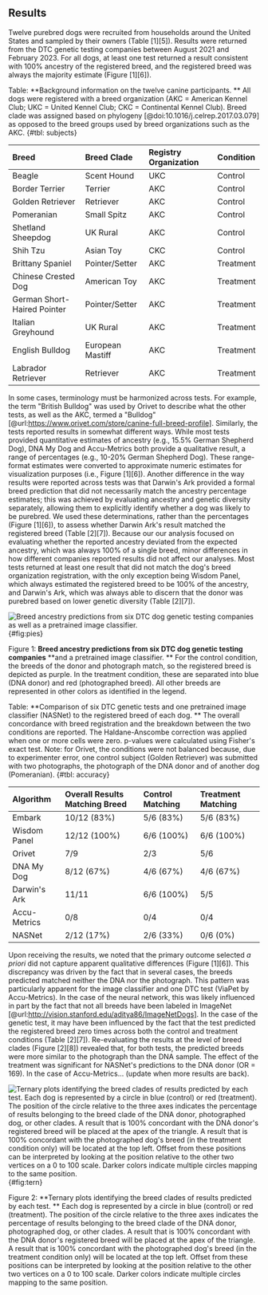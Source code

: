## Results

Twelve purebred dogs were recruited from households around the United States and sampled by their owners (Table [1][5]).
Results were returned from the DTC genetic testing companies between August 2021 and February 2023.
For all dogs, at least one test returned a result consistent with 100% ancestry of the registered breed, and the registered breed was always the majority estimate (Figure [1][6]).

Table: **Background information on the twelve canine participants.
** All dogs were registered with a breed organization (AKC = American Kennel Club; UKC = United Kennel Club; CKC = Continental Kennel Club). 
Breed clade was assigned based on phylogeny [@doi:10.1016/j.celrep.2017.03.079] as opposed to the breed groups used by breed organizations such as the AKC.
{#tbl: subjects}

| Breed                       | Breed Clade      | Registry Organization   | Condition   |
|:----------------------------|:-----------------|:------------------------|:------------|
| Beagle                      | Scent Hound      | UKC                     | Control     |
| Border Terrier              | Terrier          | AKC                     | Control     |
| Golden Retriever            | Retriever        | AKC                     | Control     |
| Pomeranian                  | Small Spitz      | AKC                     | Control     |
| Shetland Sheepdog           | UK Rural         | AKC                     | Control     |
| Shih Tzu                    | Asian Toy        | CKC                     | Control     |
| Brittany Spaniel            | Pointer/Setter   | AKC                     | Treatment   |
| Chinese Crested Dog         | American Toy     | AKC                     | Treatment   |
| German Short-Haired Pointer | Pointer/Setter   | AKC                     | Treatment   |
| Italian Greyhound           | UK Rural         | AKC                     | Treatment   |
| English Bulldog             | European Mastiff | AKC                     | Treatment   |
| Labrador Retriever          | Retriever        | AKC                     | Treatment   |

In some cases, terminology must be harmonized across tests.
For example, the term "British Bulldog" was used by Orivet to describe what the other tests, as well as the AKC, termed a "Bulldog" [@url:https://www.orivet.com/store/canine-full-breed-profile].
Similarly, the tests reported results in somewhat different ways.
While most tests provided quantitative estimates of ancestry (e.g., 15.5% German Shepherd Dog), DNA My Dog and Accu-Metrics both provide a qualitative result, a range of percentages (e.g., 10-20% German Shepherd Dog).
These range-format estimates were converted to approximate numeric estimates for visualization purposes (i.e., Figure [1][6]).
Another difference in the way results were reported across tests was that Darwin's Ark provided a formal breed prediction that did not necessarily match the ancestry percentage estimates; this was achieved by evaluating ancestry and genetic diversity separately, allowing them to explicitly identify whether a dog was likely to be purebred.
We used these determinations, rather than the percentages (Figure [1][6]), to assess whether Darwin Ark's result matched the registered breed (Table [2][7]).
Because our our analysis focused on evaluating whether the reported ancestry deviated from the expected ancestry, which was always 100% of a single breed, minor differences in how different companies reported results did not affect our analyses.
Most tests returned at least one result that did not match the dog's breed organization registration, with the only exception being Wisdom Panel, which always estimated the registered breed to be 100% of the ancestry, and Darwin's Ark, which was always able to discern that the donor was purebred based on lower genetic diversity (Table [2][7]).

![Breed ancestry predictions from six DTC dog genetic testing companies as well as a pretrained image classifier.
](image.png){#fig:pies}

Figure 1: **Breed ancestry predictions from six DTC dog genetic testing companies** **and a pretrained image classifier.
** For the control condition, the breeds of the donor and photograph match, so the registered breed is depicted as purple.
In the treatment condition, these are separated into blue (DNA donor) and red (photographed breed).
All other breeds are represented in other colors as identified in the legend.

Table: **Comparison of six DTC genetic tests and one pretrained image classifier (NASNet) to the registered breed of each dog.
** The overall concordance with breed registration and the breakdown between the two conditions are reported. 
The Haldane-Anscombe correction was applied when one or more cells were zero. 
p-values were calculated using Fisher's exact test. 
Note: for Orivet, the conditions were not balanced because, due to experimenter error, one control subject (Golden Retriever) was submitted with two photographs, the photograph of the DNA donor and of another dog (Pomeranian).
{#tbl: accuracy}

| Algorithm    | Overall Results Matching Breed   | Control Matching   | Treatment Matching   |
|:-------------|:---------------------------------|:-------------------|:---------------------|
| Embark       | 10/12 (83%)                      | 5/6 (83%)          | 5/6 (83%)            |
| Wisdom Panel | 12/12 (100%)                     | 6/6 (100%)         | 6/6 (100%)           |
| Orivet       | 7/9                              | 2/3                | 5/6                  |
| DNA My Dog   | 8/12 (67%)                       | 4/6 (67%)          | 4/6 (67%)            |
| Darwin's Ark | 11/11                            | 6/6 (100%)         | 5/5                  |
| Accu-Metrics | 0/8                              | 0/4                | 0/4                  |
| NASNet       | 2/12 (17%)                       | 2/6 (33%)          | 0/6 (0%)             |

Upon receiving the results, we noted that the primary outcome selected *a priori* did not capture apparent qualitative differences (Figure [1][6]).
This discrepancy was driven by the fact that in several cases, the breeds predicted matched neither the DNA nor the photograph.
This pattern was particularly apparent for the image classifier and one DTC test (ViaPet by Accu-Metrics).
In the case of the neural network, this was likely influenced in part by the fact that not all breeds have been labeled in ImageNet [@url:http://vision.stanford.edu/aditya86/ImageNetDogs].
In the case of the genetic test, it may have been influenced by the fact that the test predicted the registered breed zero times across both the control and treatment conditions (Table [2][7]).
Re-evaluating the results at the level of breed clades (Figure [2][8]) revealed that, for both tests, the predicted breeds were more similar to the photograph than the DNA sample.
The effect of the treatment was significant for NASNet's predictions to the DNA donor (OR = 169).
In the case of Accu-Metrics... (update when more results are back).

![Ternary plots identifying the breed clades of results predicted by each test. 
Each dog is represented by a circle in blue (control) or red (treatment). 
The position of the circle relative to the three axes indicates the percentage of results belonging to the breed clade of the DNA donor, photographed dog, or other clades. 
A result that is 100% concordant with the DNA donor's registered breed will be placed at the apex of the triangle. 
A result that is 100% concordant with the photographed dog's breed (in the treatment condition only) will be located at the top left. 
Offset from these positions can be interpreted by looking at the position relative to the other two vertices on a 0 to 100 scale. 
Darker colors indicate multiple circles mapping to the same position.
](image.png){#fig:tern}

Figure 2: **Ternary plots identifying the breed clades of results predicted by each test.
** Each dog is represented by a circle in blue (control) or red (treatment).
The position of the circle relative to the three axes indicates the percentage of results belonging to the breed clade of the DNA donor, photographed dog, or other clades.
A result that is 100% concordant with the DNA donor's registered breed will be placed at the apex of the triangle.
A result that is 100% concordant with the photographed dog's breed (in the treatment condition only) will be located at the top left.
Offset from these positions can be interpreted by looking at the position relative to the other two vertices on a 0 to 100 scale.
Darker colors indicate multiple circles mapping to the same position.

